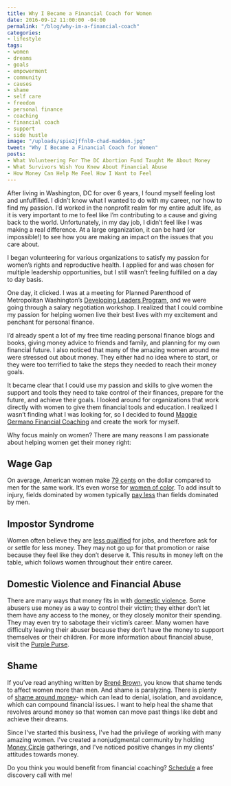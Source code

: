 ```yaml
---
title: Why I Became a Financial Coach for Women
date: 2016-09-12 11:00:00 -04:00
permalink: "/blog/why-im-a-financial-coach"
categories:
- lifestyle
tags:
- women
- dreams
- goals
- empowerment
- community
- causes
- shame
- self care
- freedom
- personal finance
- coaching
- financial coach
- support
- side hustle
image: "/uploads/spie2jffnl0-chad-madden.jpg"
tweet: "Why I Became a Financial Coach for Women"
posts:
- What Volunteering For The DC Abortion Fund Taught Me About Money
- What Survivors Wish You Knew About Financial Abuse
- How Money Can Help Me Feel How I Want to Feel
---
```


After living in Washington, DC for over 6 years, I found myself feeling lost and unfulfilled. I didn’t know what I wanted to do with my career, nor how to find my passion. I’d worked in the nonprofit realm for my entire adult life, as it is very important to me to feel like I’m contributing to a cause and giving back to the world. Unfortunately, in my day job, I didn’t feel like I was making a real difference. At a large organization, it can be hard (or impossible!) to see how you are making an impact on the issues that you care about.

I began volunteering for various organizations to satisfy my passion for women’s rights and reproductive health. I applied for and was chosen for multiple leadership opportunities, but I still wasn’t feeling fulfilled on a day to day basis.

One day, it clicked. I was at a meeting for Planned Parenthood of Metropolitan Washington’s [Developing Leaders Program](https://www.plannedparenthood.org/planned-parenthood-metropolitan-washington-dc/get-involved-locally/developing-leaders-program), and we were going through a salary negotiation workshop. I realized that I could combine my passion for helping women live their best lives with my excitement and penchant for personal finance.

I’d already spent a lot of my free time reading personal finance blogs and books, giving money advice to friends and family, and planning for my own financial future. I also noticed that many of the amazing women around me were stressed out about money. They either had no idea where to start, or they were too terrified to take the steps they needed to reach their money goals.

It became clear that I could use my passion and skills to give women the support and tools they need to take control of their finances, prepare for the future, and achieve their goals. I looked around for organizations that work directly with women to give them financial tools and education. I realized I wasn’t finding what I was looking for, so I decided to found [Maggie Germano Financial Coaching](http://www.maggiegermano.com/) and create the work for myself.

Why focus mainly on women? There are many reasons I am passionate about helping women get their money right:

## Wage Gap

On average, American women make [79 cents](http://www.aauw.org/research/the-simple-truth-about-the-gender-pay-gap/) on the dollar compared to men for the same work. It’s even worse for [women of color](http://www.huffingtonpost.com/entry/wage-gap-women-of-color_us_570beab6e4b0836057a1d98a). To add insult to injury, fields dominated by women typically [pay less](http://www.nytimes.com/2016/03/20/upshot/as-women-take-over-a-male-dominated-field-the-pay-drops.html?_r=0) than fields dominated by men.

## Impostor Syndrome

Women often believe they are [less qualified](http://www.slate.com/articles/business/the_ladder/2016/04/is_impostor_syndrome_real_and_does_it_affect_women_more_than_men.html) for jobs, and therefore ask for or settle for less money. They may not go up for that promotion or raise because they feel like they don’t deserve it. This results in money left on the table, which follows women throughout their entire career.

## Domestic Violence and Financial Abuse

There are many ways that money fits in with [domestic violence](http://nnedv.org/resources/ejresources/about-financial-abuse.html). Some abusers use money as a way to control their victim; they either don’t let them have any access to the money, or they closely monitor their spending. They may even try to sabotage their victim’s career. Many women have difficulty leaving their abuser because they don’t have the money to support themselves or their children. For more information about financial abuse, visit the [Purple Purse](http://purplepurse.com/).

## Shame

If you’ve read anything written by [Brené Brown](http://www.brenebrown.com/), you know that shame tends to affect women more than men. And shame is paralyzing. There is plenty of [shame around money](http://time.com/money/4431560/women-think-money-dailyworth-amanda-steinberg/)- which can lead to denial, isolation, and avoidance, which can compound financial issues. I want to help heal the shame that revolves around money so that women can move past things like debt and achieve their dreams.

Since I've started this business, I've had the privilege of working with many amazing women. I've created a nonjudgmental community by holding [Money Circle](https://www.facebook.com/groups/MoneyCircleGroup/) gatherings, and I've noticed positive changes in my clients' attitudes towards money.

Do you think you would benefit from financial coaching? [Schedule](https://maggiegermanofinancialcoaching.acuityscheduling.com/schedule.php?appointmentType=1359318) a free discovery call with me!
